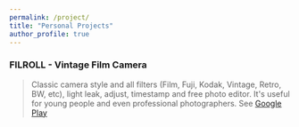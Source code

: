 ```yaml
---
permalink: /project/
title: "Personal Projects"
author_profile: true
---
```


### FILROLL - Vintage Film Camera
  > Classic camera style and all filters (Film, Fuji, Kodak, Vintage, Retro, BW, etc), light leak, adjust, timestamp and free photo editor. It's useful for young people and even professional photographers.
  See [Google Play](https://play.google.com/store/apps/details?id=com.ssolstice.camera)
